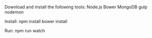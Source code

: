 Download and install the following tools:
 Node.js
 Bower
 MongoDB
 gulp
 nodemon

Install:
 npm install
 bower install

Run:
 npm run watch
